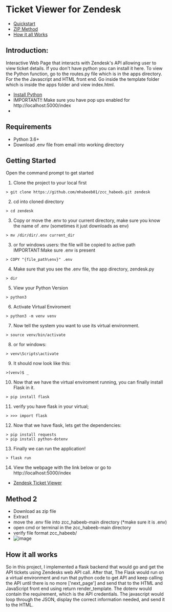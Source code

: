 # Ticket Viewer for Zendesk 
* [Quickstart](#Getting-Started)
* [ZIP Method](#Method-2)
* [How it all Works](#How-it-all-works)



## Introduction: 
Interactive Web Page that interacts with Zendesk's API allowing user to view ticket details. If you don't have python you can install it here. To view the Python function, go to the routes.py file which is in the apps directory. For the the Javascript and HTML front end. Go inside the template folder which is inside the apps folder and view index.html. 
- [Install Python](https://www.python.org/downloads/)
- IMPORTANT!! Make sure you have pop ups enabled for http://localhost:5000/index
- 
## Requirements
- Python 3.6+
- Download .env file from email into working directory

## Getting Started
Open the command prompt to get started

1. Clone the project to your local first
```
> git clone https://github.com/mhabeeb01/zcc_habeeb.git zendesk
```
2. cd into cloned directory 
```
> cd zendesk
```
3. Copy or move the .env to your current directory, make sure you know the name of .env (sometimes it just downloads as env)
```
> mv /dir/dir/.env current_dir
```
3. or for windows users: the file will be copied to active path IMPORTANT:Make sure .env is present
```
> COPY "{file_path\env}" .env
``` 
4. Make sure that you see the .env file, the app directory, zendesk.py
```
> dir
```
5. View your Python Version
```
> python3
```
6. Activate Virtual Enviroment
```
> python3 -m venv venv
```
7. Now tell the system you want to use its virtual environment.
```
> source venv/bin/activate
```
8. or for windows:
```
> venv\Scripts\activate
```
9. It should now look like this:
```
>(venv)$ _
```
10. Now that we have the virtual enviroment running, you can finally install Flask in it.
```
> pip install flask
```
11. verify you have flask in your virtual;
```
> >>> import flask
```

12. Now that we have flask, lets get the dependencies:
```
> pip install requests
> pip install python-dotenv
```
13. Finally we can run the application!
```
> flask run
```
14. View the webpage with the link below or go to http://localhost:5000/index

- [Zendesk Ticket Viewer](http://localhost:5000/index)


## Method 2
- Download as zip file
- Extract
- move the .env file into zcc_habeeb-main directory (*make sure it is .env)
- open cmd or terminal in the zcc_habeeb-main directory 
- verify file format zcc_habeeb/
- ![image](https://user-images.githubusercontent.com/83475870/128088825-ec80678c-9980-4163-b81b-dd4d27ce4e2a.png)

## How it all works
So in this project, I implemented a flask backend that would go and get the API tickets using Zendesks web API call. After that, The Flask would run on a virtual environment and run that python code to get API and keep calling the API until there is no more ['next_page'] and send that to the HTML and JavaScript front end using return render_template. The dotenv would contain the requirement, which is the API credentials. The javascript would loop through the JSON, display the correct information needed, and send it to the HTML. 



                      

